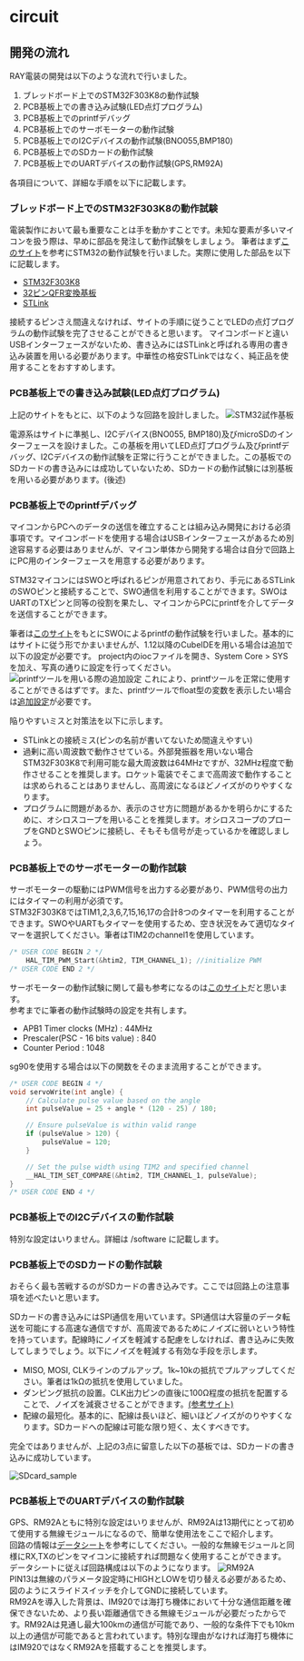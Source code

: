 # circuit

## 開発の流れ
RAY電装の開発は以下のような流れで行いました。
1. ブレッドボード上でのSTM32F303K8の動作試験
2. PCB基板上での書き込み試験(LED点灯プログラム)
3. PCB基板上でのprintfデバッグ
4. PCB基板上でのサーボモーターの動作試験
5. PCB基板上でのI2Cデバイスの動作試験(BNO055,BMP180)
6. PCB基板上でのSDカードの動作試験
7. PCB基板上でのUARTデバイスの動作試験(GPS,RM92A)  

各項目について、詳細な手順を以下に記載します。
### ブレッドボード上でのSTM32F303K8の動作試験
電装製作において最も重要なことは手を動かすことです。未知な要素が多いマイコンを扱う際は、早めに部品を発注して動作試験をしましょう。
筆者はまず[このサイト](https://yoshikiyo.com/2021/01/04/20210104/)を参考にSTM32の動作試験を行いました。実際に使用した部品を以下に記載します。
* [STM32F303K8](https://akizukidenshi.com/catalog/g/gI-10790/)
* [32ピンQFR変換基板](https://akizukidenshi.com/catalog/g/gP-09581/)
* [STLink](https://www.amazon.co.jp/QuiExact-%E3%83%97%E3%83%AD%E3%82%B0%E3%83%A9%E3%83%9F%E3%83%B3%E3%82%B0%E3%82%AD%E3%83%83%E3%83%88-%E3%82%A8%E3%83%9F%E3%83%A5%E3%83%AC%E3%83%BC%E3%82%BF%E3%83%87%E3%83%90%E3%83%83%E3%82%AC-%E3%82%B7%E3%83%9F%E3%83%A5%E3%83%AC%E3%83%BC%E3%82%B7%E3%83%A7%E3%83%B3-%E3%83%87%E3%83%90%E3%83%83%E3%82%AC%E3%82%A8%E3%83%9F%E3%83%A5%E3%83%AC%E3%83%BC%E3%82%BF/dp/B0B5KLKDY2/ref=sr_1_1_sspa?keywords=st-link%2Fv2&qid=1698780781&sr=8-1-spons&sp_csd=d2lkZ2V0TmFtZT1zcF9hdGY&psc=1)

接続するピンさえ間違えなければ、サイトの手順に従うことでLEDの点灯プログラムの動作試験を完了させることができると思います。
マイコンボードと違いUSBインターフェースがないため、書き込みにはSTLinkと呼ばれる専用の書き込み装置を用いる必要があります。中華性の格安STLinkではなく、純正品を使用することをおすすめします。

### PCB基板上での書き込み試験(LED点灯プログラム)
上記のサイトをもとに、以下のような回路を設計しました。
![STM32試作基板](/NSE2023/STM32-devlopment/circuit/STM32prototype.png)  

電源系はサイトに準拠し、I2Cデバイス(BNO055, BMP180)及びmicroSDのインターフェースを設けました。この基板を用いてLED点灯プログラム及びprintfデバッグ、I2Cデバイスの動作試験を正常に行うことができました。この基板でのSDカードの書き込みには成功していないため、SDカードの動作試験には別基板を用いる必要があります。(後述)

### PCB基板上でのprintfデバッグ
マイコンからPCへのデータの送信を確立することは組み込み開発における必須事項です。マイコンボードを使用する場合はUSBインターフェースがあるため別途容易する必要はありませんが、マイコン単体から開発する場合は自分で回路上にPC用のインターフェースを用意する必要があります。  

STM32マイコンにはSWOと呼ばれるピンが用意されており、手元にあるSTLinkのSWOピンと接続することで、SWO通信を利用することができます。SWOはUARTのTXピンと同等の役割を果たし、マイコンからPCにprintfを介してデータを送信することができます。  

筆者は[このサイト](https://yukblog.net/stm32cubeide-printf-swo/)をもとにSWOによるprintfの動作試験を行いました。基本的にはサイトに従う形でかまいませんが、1.12以降のCubeIDEを用いる場合は追加で以下の設定が必要です。
project内のiocファイルを開き、System Core > SYSを加え、写真の通りに設定を行ってください。
![printfツールを用いる際の追加設定](/figures/printfConfig.png)
これにより、printfツールを正常に使用することができるはずです。また、printfツールでfloat型の変数を表示したい場合は[追加設定](https://yukblog.net/stm32cubeide-printf-float/)が必要です。　　

陥りやすいミスと対策法を以下に示します。
* STLinkとの接続ミス(ピンの名前が書いてないため間違えやすい)
* 過剰に高い周波数で動作させている。外部発振器を用いない場合STM32F303K8で利用可能な最大周波数は64MHzですが、32MHz程度で動作させることを推奨します。ロケット電装でそこまで高周波で動作することは求められることはありませんし、高周波になるほどノイズがのりやすくなります。
* プログラムに問題があるか、表示のさせ方に問題があるかを明らかにするために、オシロスコープを用いることを推奨します。オシロスコープのプローブをGNDとSWOピンに接続し、そもそも信号が走っているかを確認しましょう。

### PCB基板上でのサーボモーターの動作試験
サーボモーターの駆動にはPWM信号を出力する必要があり、PWM信号の出力にはタイマーの利用が必須です。  
STM32F303K8ではTIM1,2,3,6,7,15,16,17の合計8つのタイマーを利用することができます。SWOやUARTもタイマーを使用するため、空き状況をみて適切なタイマーを選択してください。筆者はTIM2のchannel1を使用しています。

```cpp
/* USER CODE BEGIN 2 */
	HAL_TIM_PWM_Start(&htim2, TIM_CHANNEL_1); //initialize PWM
/* USER CODE END 2 */
```

サーボモーターの動作試験に関して最も参考になるのは[このサイト](https://qiita.com/usashirou/items/2d0fedf59a3cef083b87)だと思います。  
参考までに筆者の動作試験時の設定を共有します。
* APB1 Timer clocks (MHz) : 44MHz
* Prescaler(PSC - 16 bits value) : 840
* Counter Period : 1048

sg90を使用する場合は以下の関数をそのまま流用することができます。
```cpp
/* USER CODE BEGIN 4 */
void servoWrite(int angle) {
	// Calculate pulse value based on the angle
	int pulseValue = 25 + angle * (120 - 25) / 180;

	// Ensure pulseValue is within valid range
	if (pulseValue > 120) {
		pulseValue = 120;
	}

	// Set the pulse width using TIM2 and specified channel
	__HAL_TIM_SET_COMPARE(&htim2, TIM_CHANNEL_1, pulseValue);
}
/* USER CODE END 4 */
```

### PCB基板上でのI2Cデバイスの動作試験
特別な設定はいりません。詳細は /software に記載します。

### PCB基板上でのSDカードの動作試験
おそらく最も苦戦するのがSDカードの書き込みです。ここでは回路上の注意事項を述べたいと思います。

SDカードの書き込みにはSPI通信を用いています。SPI通信は大容量のデータ転送を可能にする高速な通信ですが、高周波であるためにノイズに弱いという特性を持っています。配線時にノイズを軽減する配慮をしなければ、書き込みに失敗してしまうでしょう。以下にノイズを軽減する有効な手段を示します。
* MISO, MOSI, CLKラインのプルアップ。1k~10kの抵抗でプルアップしてください。筆者は1kΩの抵抗を使用していました。
* ダンピング抵抗の設置。CLK出力ピンの直後に100Ω程度の抵抗を配置することで、ノイズを減衰させることができます。[(参考サイト)](https://ally-japan.jimdo.com/2015/11/23/%E3%82%AF%E3%83%AD%E3%83%83%E3%82%AF%E3%81%AB%E3%81%A4%E3%81%84%E3%81%A6-part2/)
* 配線の最短化。基本的に、配線は長いほど、細いほどノイズがのりやすくなります。SDカードへの配線は可能な限り短く、太くすべきです。

完全ではありませんが、上記の3点に留意した以下の基板では、SDカードの書き込みに成功しています。  

![SDcard_sample](/figures/SDcard.png)

### PCB基板上でのUARTデバイスの動作試験
GPS、RM92Aともに特別な設定はいりませんが、RM92Aは13期代にとって初めて使用する無線モジュールになるので、簡単な使用法をここで紹介します。  
回路の情報は[データシート](http://www.cec-chiyoda.co.jp/document/rflink_RM-92A_RM-92C.pdf)を参考にしてください。一般的な無線モジュールと同様にRX,TXのピンをマイコンに接続すれば問題なく使用することができます。  
データシートに従えば回路構成は以下のようになります。 
![RM92A](/figures/RM92A.png)  
PIN13は無線のパラメータ設定時にHIGHとLOWを切り替える必要があるため、図のようにスライドスイッチを介してGNDに接続しています。  
RM92Aを導入した背景は、IM920では海打ち機体において十分な通信距離を確保できないため、より長い距離通信できる無線モジュールが必要だったからです。RM92Aは見通し最大100kmの通信が可能であり、一般的な条件下でも10km以上の通信が可能であると言われています。特別な理由がなければ海打ち機体にはIM920ではなくRM92Aを搭載することを推奨します。